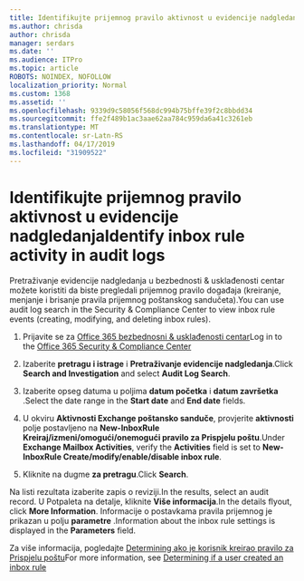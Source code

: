 ```yaml
---
title: Identifikujte prijemnog pravilo aktivnost u evidencije nadgledanja
ms.author: chrisda
author: chrisda
manager: serdars
ms.date: ''
ms.audience: ITPro
ms.topic: article
ROBOTS: NOINDEX, NOFOLLOW
localization_priority: Normal
ms.custom: 1368
ms.assetid: ''
ms.openlocfilehash: 9339d9c58056f568dc994b75bffe39f2c8bbdd34
ms.sourcegitcommit: ffe2f489b1ac3aae62aa784c959da6a41c3261eb
ms.translationtype: MT
ms.contentlocale: sr-Latn-RS
ms.lasthandoff: 04/17/2019
ms.locfileid: "31909522"
---
```

# <a name="identify-inbox-rule-activity-in-audit-logs"></a><span data-ttu-id="e6509-102">Identifikujte prijemnog pravilo aktivnost u evidencije nadgledanja</span><span class="sxs-lookup"><span data-stu-id="e6509-102">Identify inbox rule activity in audit logs</span></span>

<span data-ttu-id="e6509-103">Pretraživanje evidencije nadgledanja u bezbednosti & usklađenosti centar možete koristiti da biste pregledali prijemnog pravilo događaja (kreiranje, menjanje i brisanje pravila prijemnog poštanskog sandučeta).</span><span class="sxs-lookup"><span data-stu-id="e6509-103">You can use audit log search in the Security & Compliance Center to view inbox rule events (creating, modifying, and deleting inbox rules).</span></span>

1. <span data-ttu-id="e6509-104">Prijavite se za [Office 365 bezbednosni & usklađenosti centar](https://protection.office.com/)</span><span class="sxs-lookup"><span data-stu-id="e6509-104">Log in to the [Office 365 Security & Compliance Center](https://protection.office.com/)</span></span>

2. <span data-ttu-id="e6509-105">Izaberite **pretragu i istrage** i **Pretraživanje evidencije nadgledanja**.</span><span class="sxs-lookup"><span data-stu-id="e6509-105">Click **Search and Investigation** and select **Audit Log Search**.</span></span>

3. <span data-ttu-id="e6509-106">Izaberite opseg datuma u poljima **datum početka** i **datum završetka** .</span><span class="sxs-lookup"><span data-stu-id="e6509-106">Select the date range in the **Start date** and **End date** fields.</span></span>

4. <span data-ttu-id="e6509-107">U okviru **Aktivnosti Exchange poštansko sanduče**, provjerite **aktivnosti** polje postavljeno na **New-InboxRule Kreiraj/izmeni/omogući/onemogući pravilo za Prispjelu poštu**.</span><span class="sxs-lookup"><span data-stu-id="e6509-107">Under **Exchange Mailbox Activities**, verify the **Activities** field is set to **New-InboxRule Create/modify/enable/disable inbox rule**.</span></span>

5. <span data-ttu-id="e6509-108">Kliknite na dugme **za pretragu**.</span><span class="sxs-lookup"><span data-stu-id="e6509-108">Click **Search**.</span></span>

<span data-ttu-id="e6509-109">Na listi rezultata izaberite zapis o reviziji.</span><span class="sxs-lookup"><span data-stu-id="e6509-109">In the results, select an audit record.</span></span> <span data-ttu-id="e6509-110">U Potpaleta na detalje, kliknite **Više informacija**.</span><span class="sxs-lookup"><span data-stu-id="e6509-110">In the details flyout, click **More Information**.</span></span> <span data-ttu-id="e6509-111">Informacije o postavkama pravila prijemnog je prikazan u polju **parametre** .</span><span class="sxs-lookup"><span data-stu-id="e6509-111">Information about the inbox rule settings is displayed in the **Parameters** field.</span></span>

<span data-ttu-id="e6509-112">Za više informacija, pogledajte [Determining ako je korisnik kreirao pravilo za Prispjelu poštu](https://docs.microsoft.com//office365/securitycompliance/auditing-troubleshooting-scenarios#determining-if-a-user-created-an-inbox-rule)</span><span class="sxs-lookup"><span data-stu-id="e6509-112">For more information, see [Determining if a user created an inbox rule](https://docs.microsoft.com//office365/securitycompliance/auditing-troubleshooting-scenarios#determining-if-a-user-created-an-inbox-rule)</span></span>
